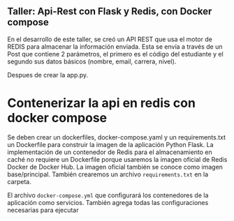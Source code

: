 ## Taller: Api-Rest con Flask y Redis, con Docker compose

En el desarrollo de este taller, se creó un API REST que usa el motor de REDIS para almacenar la información enviada. Esta se envía a través de un Post que contiene 2 parámetros, el primero es el código del estudiante y el segundo sus datos básicos (nombre, email, carrera, nivel). 

Despues de crear la app.py.

# Contenerizar la api en redis con docker compose
Se deben crear un dockerfiles, docker-compose.yaml y un requirements.txt
un Dockerfile para construir la imagen de la aplicación Python Flask. La implementación de un contenedor de Redis para el almacenamiento en caché no requiere un Dockerfile porque usaremos la imagen oficial de Redis Docker de Docker Hub. La imagen oficial también se conoce como imagen base/principal.
También crearemos un archivo `requirements.txt` en la carpeta.

El archivo `docker-compose.yml` que configurará los contenedores de la aplicación como servicios. También agrega todas las configuraciones necesarias para ejecutar 
